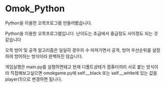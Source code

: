 # Omok_Python
Python을 이용한 오목프로그램 만들어봤습니다. 

Python을 이용한 오목프로그램입니다. 난이도는 초급에서 중급정도 사이정도 되는 것 같습니다

오목 방어 및 공격 알고리즘은 일일히 경우의 수 따져가면서 공격, 방어 우선순위를 설정하여 방어하는 방식이라 완벽하진 않습니다.


게임실행은 main.py를 실행하면돼고 현재 디폴트상태가 컴퓨터끼리 서로 붙는 방식이라 직접해보고싶으면 omokgame.py에 self.__black 또는 self.__white에 있는 값을 player(1)으로 변경하면 됩니다.
